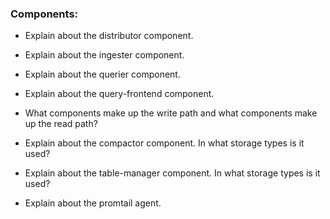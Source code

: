 ### Components:
  
- Explain about the distributor component.

- Explain about the ingester component.

- Explain about the querier component.

- Explain about the query-frontend component.

- What components make up the write path and what components make up the read path?
  
- Explain about the compactor component. In what storage types is it used?

- Explain about the table-manager component. In what storage types is it used?

- Explain about the promtail agent.